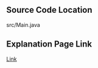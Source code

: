 ## Source Code Location

src/Main.java

## Explanation Page Link

[Link](https://lunareclipse000.wordpress.com/2024/02/13/java-%eb%b0%b1%ec%a4%80-1976/)
